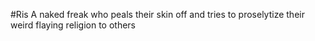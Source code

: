 #Ris
A naked freak who peals their skin off and tries to proselytize their weird flaying religion to others